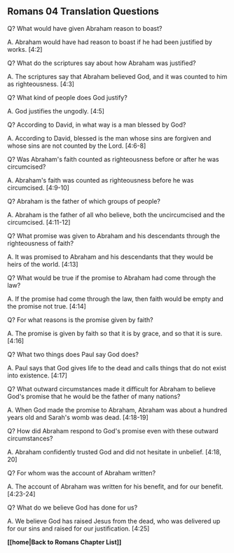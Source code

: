 ## Romans 04 Translation Questions ##

Q? What would have given Abraham reason to boast?

A. Abraham would have had reason to boast if he had been justified by works. [4:2]

Q? What do the scriptures say about how Abraham was justified?

A. The scriptures say that Abraham believed God, and it was counted to him as righteousness. [4:3]

Q? What kind of people does God justify?

A. God justifies the ungodly. [4:5]

Q? According to David, in what way is a man blessed by God?

A. According to David, blessed is the man whose sins are forgiven and whose sins are not counted by the Lord. [4:6-8]

Q? Was Abraham's faith counted as righteousness before or after he was circumcised?

A. Abraham's faith was counted as righteousness before he was circumcised. [4:9-10]

Q? Abraham is the father of which groups of people?

A. Abraham is the father of all who believe, both the uncircumcised and the circumcised. [4:11-12]

Q? What promise was given to Abraham and his descendants through the righteousness of faith?

A. It was promised to Abraham and his descendants that they would be heirs of the world. [4:13]

Q? What would be true if the promise to Abraham had come through the law?

A. If the promise had come through the law, then faith would be empty and the promise not true. [4:14]

Q? For what reasons is the promise given by faith?

A. The promise is given by faith so that it is by grace, and so that it is sure. [4:16]

Q? What two things does Paul say God does?

A. Paul says that God gives life to the dead and calls things that do not exist into existence. [4:17]

Q? What outward circumstances made it difficult for Abraham to believe God's promise that he would be the father of many nations?

A. When God made the promise to Abraham, Abraham was about a hundred years old and Sarah's womb was dead. [4:18-19]

Q? How did Abraham respond to God's promise even with these outward circumstances?

A. Abraham confidently trusted God and did not hesitate in unbelief. [4:18, 20]

Q? For whom was the account of Abraham written?

A. The account of Abraham was written for his benefit, and for our benefit. [4:23-24]

Q? What do we believe God has done for us?

A. We believe God has raised Jesus from the dead, who was delivered up for our sins and raised for our justification. [4:25]

__[[home|Back to Romans Chapter List]]__


